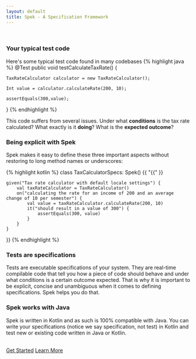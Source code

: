 ```yaml
---
layout: default
title: Spek - A Specification Framework
---
```




<br/>

### Your typical test code
Here's some typical test code found in many codebases
{% highlight java %}
@Test
public void testCalculateTaxRate() {

    TaxRateCalculator calculator = new TaxRateCalculator();

    Int value = calculator.calculateRate(200, 10);

    assertEquals(300,value);
}
{% endhighlight %}


This code suffers from several issues. Under what **conditions** is the tax rate calculated? What exactly is it **doing**? What is the **expected outcome**?


### Being explicit with Spek


Spek makes it easy to define these three important aspects without restoring to long method names or underscores:

{% highlight kotlin %}
class TaxCalculatorSpecs: Spek() {{ "{{" }}

    given("Tax rate calculator with default locale settings") {
        val taxRateCalculator = TaxRateCalculator()
        on("calculating the rate for an income of 200 and an average change of 10 per semester") {
            val value = taxRateCalculator.calculateRate(200, 10)
            it("should result in a value of 300") {
                assertEquals(300, value)
            }
        }
    }
}}
{% endhighlight %}

### Tests are specifications

Tests are executable specifications of your system. They are real-time compilable code that tell you how a piece of code should behave and under what conditions is a certain
outcome expected. That is why it is important to be explicit, concise and unambiguous when it comes to defining specifications. Spek helps you do that.

### Spek works with Java

Spek is written in Kotlin and as such is 100% compatible with Java. You can write your specifications (notice we say specification, not test) in Kotlin and
test new or existing code written in Java or Kotlin.

<br/>
<a href="{{ site.url }}/download.html" class="btn btn-success btn-lg">Get Started</a>
<a href="{{ site.url }}/docs.html" class="btn btn-primary btn-lg">Learn More</a>
